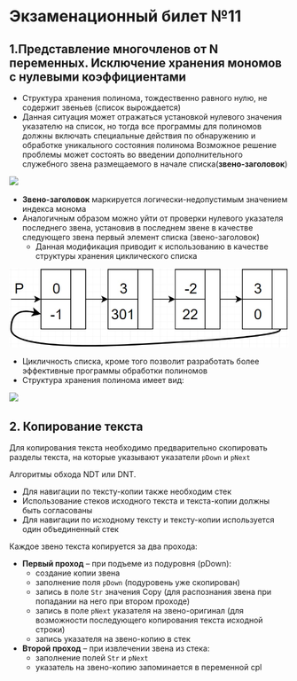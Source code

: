 # Экзаменационный билет №11

## 1.Представление многочленов от N переменных. Исключение хранения мономов с нулевыми коэффициентами

- Структура хранения полинома, тождественно равного нулю, не содержит звеньев (список вырождается)
- Данная ситуация может отражаться установкой нулевого значения указателю на список, но тогда все программы для полиномов должны включать специальные действия по обнаружению и обработке уникального состояния полинома
  Возможное решение проблемы может состоять во введении дополнительного служебного звена размещаемого в начале списка(**звено-заголовок**)

![](../pictures/ticket11-1.jpg)

- **Звено-заголовок** маркируется логически-недопустимым значением индекса монома
- Аналогичным образом можно уйти от проверки нулевого указателя последнего звена, установив в последнем звене в качестве следующего звена первый элемент списка (звено-заголовок)
  - Данная модификация приводит к использованию в качестве структуры хранения циклического списка

![](../pictures/ticket11-2.jpg)

- Цикличность списка, кроме того позволит разработать более эффективные программы обработки полиномов
- Структура хранения полинома имеет вид:

![](../pictures/ticket11-3.jpg)

## 2. Копирование текста

Для копирования текста необходимо предварительно скопировать разделы текста, на которые указывают указатели `pDown` и `pNext`

Алгоритмы обхода NDT или DNT.

- Для навигации по тексту-копии также необходим стек
- Использование стеков исходного текста и текста-копии должны быть согласованы
- Для навигации по исходному тексту и тексту-копии используется один объединенный стек

Каждое звено текста копируется за два прохода:

- **Первый проход** – при подъеме из подуровня (pDown):
  - создание копии звена
  - заполнение поля `pDown` (подуровень уже скопирован)
  - запись в поле `Str` значения Copy (для распознания звена при попадании на него при втором проходе)
  - запись в поле `pNext` указателя на звено-оригинал (для возможности последующего копирования текста исходной строки)
  - запись указателя на звено-копию в стек
- **Второй проход** – при извлечении звена из стека:
  - заполнение полей `Str` и `pNext`
  - указатель на звено-копию запоминается в переменной cpl
